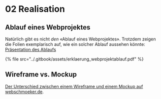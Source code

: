 # 02 Realisation

## Ablauf eines Webprojektes

Natürlich gibt es nicht _den_ «Ablauf eines Webprojektes». Trotzdem zeigen die Folien exemplarisch auf, wie ein solcher Ablauf aussehen könnte: [Präsentation des Ablaufs](https://github.com/johannesE/modul-101/tree/7ef76a9c9f706911092af198dd248f9a2832f329/Tag%201/02%20Realisation/src/Erklaerung_Webprojektablauf.pdf)

{% file src="../.gitbook/assets/erklaerung\_webprojektablauf.pdf" %}

## Wireframe vs. Mockup

[Der Unterschied zwischen einem Wireframe und einem Mockup auf webschmoeker.de](https://www.webschmoeker.de/webdesign/unterschied-wireframe-und-mockup/).

